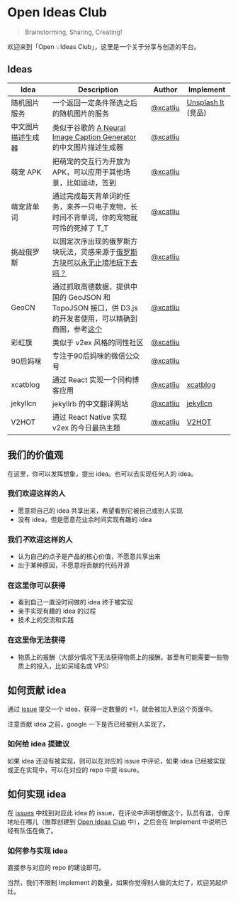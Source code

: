 Open Ideas Club
===

> Brainstorming, Sharing, Creating!

欢迎来到「Open :bulb:Ideas Club」，这里是一个关于分享与创造的平台。

## Ideas

Idea | Description | Author | Implement 
---- | ----------- | ----------- | ---------
随机图片服务 | 一个返回一定条件筛选之后的随机图片的服务 | [@xcatliu] | [Unsplash It](https://unsplash.it/) (竞品)
中文图片描述生成器 | 类似于谷歌的 [A Neural Image Caption Generator](http://googleresearch.blogspot.co.uk/2014/11/a-picture-is-worth-thousand-coherent.html) 的中文图片描述生成器 | [@xcatliu] | 
萌宠 APK | 把萌宠的交互行为开放为 APK，可以应用于其他场景，比如运动，签到 | [@xcatliu] | 
萌宠背单词 | 通过完成每天背单词的任务，来养一只电子宠物，长时间不背单词，你的宠物就可怜的死掉了 T_T | [@xcatliu] | 
挑战俄罗斯 | 以固定次序出现的俄罗斯方块玩法，灵感来源于[俄罗斯方块可以永无止境地玩下去吗？](http://www.matrix67.com/blog/archives/2134) | [@xcatliu] | 
GeoCN | 通过抓取高德数据，提供中国的 GeoJSON 和 TopoJSON 接口，供 D3.js 的开发者使用，可以精确到商圈，参考[这个](http://bl.ocks.org/mbostock/4060606) | [@xcatliu] | 
彩虹旗 | 类似于 v2ex 风格的同性社区 | [@xcatliu] | 
90后妈咪 | 专注于90后妈咪的微信公众号 | [@xcatliu] | 
xcatblog | 通过 React 实现一个同构博客应用 | [@xcatliu] | [xcatblog](https://github.com/xcatliu/xcatblog)
jekyllcn | jekyllrb 的中文翻译网站 | [@xcatliu] | [jekyllcn](https://github.com/xcatliu/jekyllcn)
V2HOT | 通过 React Native 实现 v2ex 的今日最热主题 | [@xcatliu] | [V2HOT](https://github.com/xcatliu/V2HOT)

## 我们的价值观

在这里，你可以发挥想象，提出 idea。也可以去实现任何人的 idea。

### 我们欢迎这样的人

- 愿意将自己的 idea 共享出来，希望看到它被自己或别人实现
- 没有 idea，但是愿意花业余时间实现有趣的 idea

### 我们***不***欢迎这样的人

- 认为自己的点子是产品的核心价值，不愿意共享出来
- 出于某种原因，不愿意将贡献的代码开源

### 在这里你可以获得

- 看到自己一直没时间做的 idea 终于被实现
- 亲手实现有趣的 idea 的过程
- 技术上的交流和实践

### 在这里你无法获得

- 物质上的报酬（大部分情况下无法获得物质上的报酬，甚至有可能需要一些物质上的投入，比如买域名或 VPS）

## 如何贡献 idea

通过 [issue](https://github.com/open-ideas-club/ideas/issues/new) 提交一个 idea，获得一定数量的 +1，就会被加入到这个页面中。

注意贡献 idea 之前，google 一下是否已经被别人实现了。

### 如何给 idea 提建议

如果 idea 还没有被实现，则可以在对应的 issue 中评论，如果 idea 已经被实现或正在实现中，可以在对应的 repo 中提 issure。

## 如何实现 idea

在 [issues](https://github.com/open-ideas-club/ideas/issues) 中找到对应此 idea 的 issue，在评论中声明想做这个，队员有谁，仓库地址在哪儿（推荐创建到 [Open Ideas Club](https://github.com/open-ideas-club) 中），之后会在 Implement 中说明已经有队伍在做了。

### 如何参与实现 idea

直接参与对应的 repo 的建设即可。

当然，我们不限制 Implement 的数量，如果你觉得别人做的太烂了，欢迎另起炉灶。

[@xcatliu]: https://github.com/xcatliu